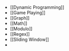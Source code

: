 
- [[Dynamic Programming]]
- [[Game Playing]]
- [[Graph]]
- [[Math]]
- [[Modulo]]
- [[Regex]]
- [[Sliding Window]]
- 